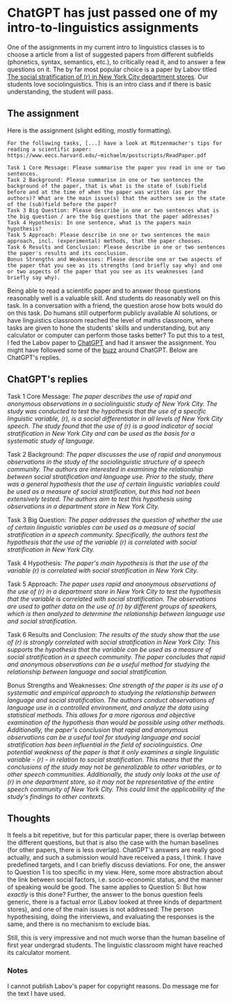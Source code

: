 # ChatGPT has just passed one of my intro-to-linguistics assignments

One of the assignments in my current intro to linguistics classes is to choose a article from a list of suggested papers from different subfields (phonetics, syntax, semantics, etc.), to critically read it, and to answer a few questions on it. The by far most popular choice is a paper by Labov titled [The social stratification of (r) in New York City department stores](http://archive.cunyhumanitiesalliance.org/ell101fall18/wp-content/uploads/sites/34/2018/10/The-Social-Stratification-of-r-in-NYC-Departments-Stores-Labov.pdf). Our students love sociolinguistics. This is an intro class and if there is basic understanding, the student will pass. 

## The assignment

Here is the assignment (slight editing, mostly formatting). 

```
For the following tasks, [...] have a look at Mitzenmacher's tips for reading a scientific paper: https://www.eecs.harvard.edu/~michaelm/postscripts/ReadPaper.pdf

Task 1 Core Message: Please summarise the paper you read in one or two sentences. 
Task 2 Background: Please summarise in one or two sentences the background of the paper, that is what is the state of (sub)field before and at the time of when the paper was written (as per the authors)? What are the main issue(s) that the authors see in the state of the (sub)field before the paper? 
Task 3 Big Question: Please describe in one or two sentences what is the big question / are the big questions that the paper addresses? 
Task 4 Hypothesis: In one sentence, what is the papers main hypothesis? 
Task 5 Approach: Please describe in one or two sentences the main approach, incl. (experimental) methods, that the paper chooses. 
Task 6 Results and Conclusion: Please describe in one or two sentences the paper's results and its conclusion. 
Bonus Strengths and Weaknesses: Please describe one or two aspects of the paper that you see as its strengths (and briefly say why) and one or two aspects of the paper that you see as its weaknesses (and briefly say why).
```

Being able to read a scientific paper and to answer those questions reasonably well is a valuable skill. And students do reasonably well on this task. In a conversation with a friend, the question arose how bots would do on this task. Do humans still outperform publicly available AI solutions, or have linguistics classroom reached the level of maths classroom, where tasks are given to hone the students' skills and understanding, but any calculator or computer can perform those tasks better? To put this to a test, I fed the Labov paper to [ChatGPT](https://chat.openai.com/chat) and had it answer the assignment. You might have followed some of the [buzz](https://hbr.org/2022/12/chatgpt-and-how-ai-disrupts-industries) around ChatGPT. Below are ChatGPT's replies. 

## ChatGPT's replies

Task 1 Core Message: *The paper describes the use of rapid and anonymous observations in a sociolinguistic study of New York City. The study was conducted to test the hypothesis that the use of a specific linguistic variable, (r), is a social differentiator in all levels of New York City speech. The study found that the use of (r) is a good indicator of social stratification in New York City and can be used as the basis for a systematic study of language.*
 
Task 2 Background: *The paper discusses the use of rapid and anonymous observations in the study of the sociolinguistic structure of a speech community. The authors are interested in examining the relationship between social stratification and language use. Prior to the study, there was a general hypothesis that the use of certain linguistic variables could be used as a measure of social stratification, but this had not been extensively tested. The authors aim to test this hypothesis using observations in a department store in New York City.*

Task 3 Big Question: *The paper addresses the question of whether the use of certain linguistic variables can be used as a measure of social stratification in a speech community. Specifically, the authors test the hypothesis that the use of the variable (r) is correlated with social stratification in New York City.*

Task 4 Hypothesis: *The paper's main hypothesis is that the use of the variable (r) is correlated with social stratification in New York City.*

Task 5 Approach: *The paper uses rapid and anonymous observations of the use of (r) in a department store in New York City to test the hypothesis that the variable is correlated with social stratification. The observations are used to gather data on the use of (r) by different groups of speakers, which is then analyzed to determine the relationship between language use and social stratification.*

Task 6 Results and Conclusion: *The results of the study show that the use of (r) is strongly correlated with social stratification in New York City. This supports the hypothesis that the variable can be used as a measure of social stratification in a speech community. The paper concludes that rapid and anonymous observations can be a useful method for studying the relationship between language and social stratification.*
 
Bonus Strengths and Weaknesses: *One strength of the paper is its use of a systematic and empirical approach to studying the relationship between language and social stratification. The authors conduct observations of language use in a controlled environment, and analyze the data using statistical methods. This allows for a more rigorous and objective examination of the hypothesis than would be possible using other methods. Additionally, the paper's conclusion that rapid and anonymous observations can be a useful tool for studying language and social stratification has been influential in the field of sociolinguistics.*
*One potential weakness of the paper is that it only examines a single linguistic variable - (r) - in relation to social stratification. This means that the conclusions of the study may not be generalizable to other variables, or to other speech communities. Additionally, the study only looks at the use of (r) in one department store, so it may not be representative of the entire speech community of New York City. This could limit the applicability of the study's findings to other contexts.*

## Thoughts

It feels a bit repetitive, but for this particular paper, there is overlap between the different questions, but that is also the case with the human baselines (for other papers, there is less overlap). ChatGPT's answers are really good actually, and such a submission would have received a pass, I think. I have predefined targets, and I can briefly discuss deviations. For one, the answer to Question 1 is too specific in my view. Here, some more abstraction about the link between social factors, i.e. socio-economic status, and the manner of speaking would be good. The same applies to Question 5: But how *exactly* is this done? Further, the answer to the bonus question feels generic, there is a factual error (Labov looked at three kinds of department stores), and one of the main issues is not addressed: The person hypothesising, doing the interviews, and evaluating the responses is the same, and there is no mechanism to exclude bias. 

Still, this is very impressive and not much worse than the human baseline of first year undergrad students. The linguistic classroom might have reached its calculator moment. 

### Notes

I cannot publish Labov's paper for copyright reasons. Do message me for the text I have used. 
